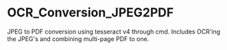 # OCR_Conversion_JPEG2PDF
JPEG to PDF conversion using tesseract v4 through cmd. Includes OCR'ing the JPEG's and combining multi-page PDF to one.
